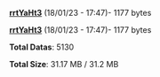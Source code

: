 [**rrtYaHt3**](/data/rrtYaHt3.txt) (18/01/23 - 17:47)- 1177 bytes

[**rrtYaHt3**](/data/rrtYaHt3.txt) (18/01/23 - 17:47)- 1177 bytes

**Total Datas**: 5130

**Total Size**: 31.17 MB / 31.2 MB